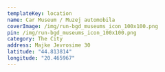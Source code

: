 ```yaml
---
templateKey: location
name: Car Museum / Muzej automobila
coverImage: /img/run-bgd_museums_icon_100x100.png
pin: /img/run-bgd_museums_icon_100x100.png
category: The City
address: Majke Jevrosime 30
latitude: "44.813814"
longitude: "20.465967"
---
```

